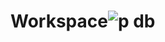 # Workspace![p db](https://user-images.githubusercontent.com/82759809/166099395-4bfdae14-5ba0-4507-9c07-8a8fb326b483.png)
